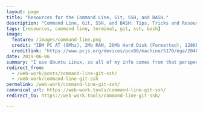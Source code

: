 ```yaml
---
layout: page
title: "Resources for the Command Line, Git, SSH, and BASH."
description: "Command Line, Git, SSH, and BASH: Tips, Tricks and Resources."
tags: [resources, command line, terminal, git, ssh, bash]
image:
  feature: /images/command-line.png
  credit: "IBM PC AT (8Mhz), 2Mb RAM, 20Mb Hard Disk (Formatted), 128Kb EGA, Enhanced Color Display"
  creditlink: "https://www.pcjs.org/devices/pcx86/machine/5170/ega/2048kb/rev3/vt100/"
date: 2019-06-06
summary: "I use Ubuntu Linux, so all of my info comes from that perspective. That said, most of it translates pretty simply, and much (most?) of this information is platform independent."
redirect_from:
  - /web-work/posts/command-line-git-ssh/
  - /web-work/command-line-git-ssh
permalink: /web-work/command-line-git-ssh/
canonical_url: https://web-work.tools/command-line-git-ssh/
redirect_to: https://web-work.tools/command-line-git-ssh/

---
```


